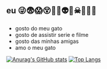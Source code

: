## eu 😜😨😱😵🤭💩👽👻☠👾🙀👣
- gosto do meu gato
- gosto de assistir serie e filme
- gosto das minhas amigas
- amo o meu gato

[![Anurag's GitHub stats](https://github-readme-stats.vercel.app/api?username=anaclararbcs)](https://github.com/anuraghazra/github-readme-stats)
[![Top Langs](https://github-readme-stats.vercel.app/api/top-langs/?username=anaclararbcs)](https://github.com/anuraghazra/github-readme-stats)
